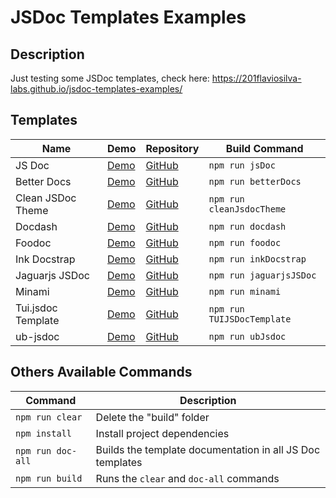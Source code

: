 # JSDoc Templates Examples

## Description

Just testing some JSDoc templates, check here: https://201flaviosilva-labs.github.io/jsdoc-templates-examples/

## Templates
| Name               | Demo                                                                                     | Repository                                                  | Build Command              |
| ------------------ | ---------------------------------------------------------------------------------------- | ----------------------------------------------------------- | -------------------------- |
| JS Doc             | [Demo](https://201flaviosilva-labs.github.io/jsdoc-templates-examples/JSDoc/)            | [GitHub](https://github.com/jsdoc/jsdoc)                    | `npm run jsDoc`            |
| Better Docs        | [Demo](https://201flaviosilva-labs.github.io/jsdoc-templates-examples/betterDocs/)       | [GitHub](https://github.com/SoftwareBrothers/better-docs)   | `npm run betterDocs`       |
| Clean JSDoc Theme  | [Demo](https://201flaviosilva-labs.github.io/jsdoc-templates-examples/CleanJsdocTheme/)  | [GitHub](https://github.com/ankitskvmdam/clean-jsdoc-theme) | `npm run cleanJsdocTheme`  |
| Docdash            | [Demo](https://201flaviosilva-labs.github.io/jsdoc-templates-examples/docdash/)          | [GitHub](https://github.com/clenemt/docdash)                | `npm run docdash`          |
| Foodoc             | [Demo](https://201flaviosilva-labs.github.io/jsdoc-templates-examples/foodoc/)           | [GitHub](https://github.com/steveush/foodoc)                | `npm run foodoc`           |
| Ink Docstrap       | [Demo](https://201flaviosilva-labs.github.io/jsdoc-templates-examples/inkDocstrap/)      | [GitHub](https://github.com/docstrap/docstrap)              | `npm run inkDocstrap`      |
| Jaguarjs JSDoc     | [Demo](https://201flaviosilva-labs.github.io/jsdoc-templates-examples/jaguarjsJSDoc/)    | [GitHub](https://github.com/pixijs/jaguarjs-jsdoc)          | `npm run jaguarjsJSDoc`    |
| Minami             | [Demo](https://201flaviosilva-labs.github.io/jsdoc-templates-examples/minami/)           | [GitHub](https://github.com/Nijikokun/minami)               | `npm run minami`           |
| Tui.jsdoc Template | [Demo](https://201flaviosilva-labs.github.io/jsdoc-templates-examples/TUIJSDocTemplate/) | [GitHub](https://github.com/nhn/tui.jsdoc-template)         | `npm run TUIJSDocTemplate` |
| ub-jsdoc           | [Demo](https://201flaviosilva-labs.github.io/jsdoc-templates-examples/ubJsdoc/)          | [GitHub](https://github.com/UnityBaseJS/ub-jsdoc)           | `npm run ubJsdoc`          |

## Others Available Commands

| Command           | Description                                               |
| ----------------- | --------------------------------------------------------- |
| `npm run clear`   | Delete the "build" folder                                 |
| `npm install`     | Install project dependencies                              |
| `npm run doc-all` | Builds the template documentation in all JS Doc templates |
| `npm run build`   | Runs the `clear` and `doc-all` commands                   |
